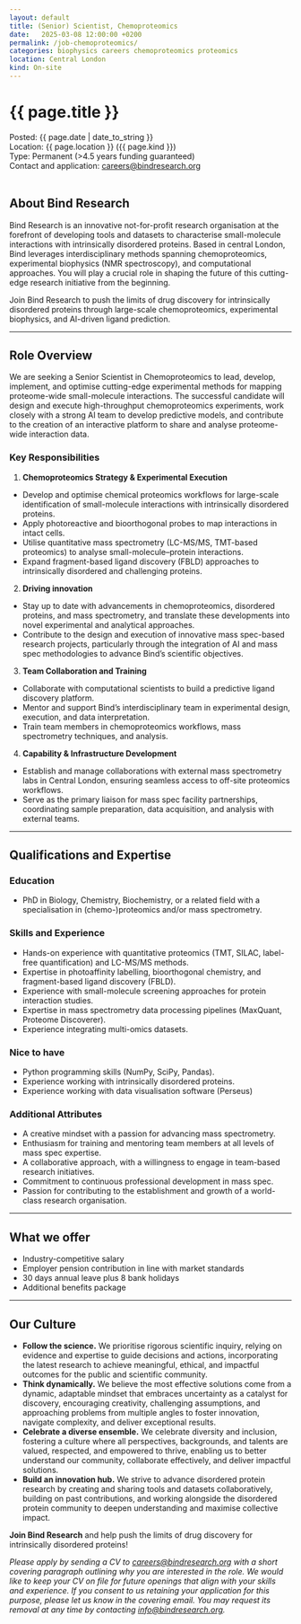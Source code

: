 ```yaml
---
layout: default
title: (Senior) Scientist, Chemoproteomics
date:   2025-03-08 12:00:00 +0200
permalink: /job-chemoproteomics/
categories: biophysics careers chemoproteomics proteomics
location: Central London
kind: On-site
---
```


<h1 style="text-align: left;">{{ page.title }}</h1>
<div class="job-meta">Posted: {{ page.date | date_to_string }}</div>
<div class="job-meta">Location: {{ page.location }} ({{ page.kind }})</div>
<div class="job-meta">Type: Permanent (>4.5 years funding guaranteed)</div>
<div class="job-meta">Contact and application: <a href="mailto:careers@bindresearch.org">careers@bindresearch.org</a></div>
<br />

## About Bind Research
Bind Research is an innovative not-for-profit research organisation at the forefront of developing tools and datasets to characterise small-molecule interactions with intrinsically disordered proteins. Based in central London, Bind leverages interdisciplinary methods spanning chemoproteomics, experimental biophysics (NMR spectroscopy), and computational approaches. You will play a crucial role in shaping the future of this cutting-edge research initiative from the beginning. 

Join Bind Research to push the limits of drug discovery for intrinsically disordered proteins through large-scale chemoproteomics, experimental biophysics, and AI-driven ligand prediction. 

---

## Role Overview
We are seeking a Senior Scientist in Chemoproteomics to lead, develop, implement, and optimise cutting-edge experimental methods for mapping proteome-wide small-molecule interactions. The successful candidate will design and execute high-throughput chemoproteomics experiments, work closely with a strong AI team to develop predictive models, and contribute to the creation of an interactive platform to share and analyse proteome-wide interaction data. 

### Key Responsibilities
1. **Chemoproteomics Strategy & Experimental Execution**
- Develop and optimise chemical proteomics workflows for large-scale identification of small-molecule interactions with intrinsically disordered proteins. 
- Apply photoreactive and bioorthogonal probes to map interactions in intact cells. 
- Utilise quantitative mass spectrometry (LC-MS/MS, TMT-based proteomics) to analyse small-molecule–protein interactions. 
- Expand fragment-based ligand discovery (FBLD) approaches to intrinsically disordered and challenging proteins. 
2. **Driving innovation**
- Stay up to date with advancements in chemoproteomics, disordered proteins, and mass spectrometry, and translate these developments into novel experimental and analytical approaches. 
- Contribute to the design and execution of innovative mass spec-based research projects, particularly through the integration of AI and mass spec methodologies to advance Bind’s scientific objectives. 
3. **Team Collaboration and Training**
- Collaborate with computational scientists to build a predictive ligand discovery platform. 
- Mentor and support Bind’s interdisciplinary team in experimental design, execution, and data interpretation. 
- Train team members in chemoproteomics workflows, mass spectrometry techniques, and analysis. 
4. **Capability & Infrastructure Development**
- Establish and manage collaborations with external mass spectrometry labs in Central London, ensuring seamless access to off-site proteomics workflows. 
- Serve as the primary liaison for mass spec facility partnerships, coordinating sample preparation, data acquisition, and analysis with external teams. 

---

## Qualifications and Expertise
### Education 
- PhD in Biology, Chemistry, Biochemistry, or a related field with a specialisation in (chemo-)proteomics and/or mass spectrometry. 

### Skills and Experience 
- Hands-on experience with quantitative proteomics (TMT, SILAC, label-free quantification) and LC-MS/MS methods. 
- Expertise in photoaffinity labelling, bioorthogonal chemistry, and fragment-based ligand discovery (FBLD). 
- Experience with small-molecule screening approaches for protein interaction studies. 
- Expertise in mass spectrometry data processing pipelines (MaxQuant, Proteome Discoverer). 
- Experience integrating multi-omics datasets. 

### Nice to have 
- Python programming skills (NumPy, SciPy, Pandas). 
- Experience working with intrinsically disordered proteins. 
- Experience working with data visualisation software (Perseus) 

### Additional Attributes 
- A creative mindset with a passion for advancing mass spectrometry. 
- Enthusiasm for training and mentoring team members at all levels of mass spec expertise. 
- A collaborative approach, with a willingness to engage in team-based research initiatives. 
- Commitment to continuous professional development in mass spec. 
- Passion for contributing to the establishment and growth of a world-class research organisation. 

---

## What we offer
- ⁠Industry-competitive salary
- ⁠Employer pension contribution in line with market standards
- ⁠30 days annual leave plus 8 bank holidays
- ⁠Additional benefits package

---

## Our Culture
- **Follow the science.** We prioritise rigorous scientific inquiry, relying on evidence and expertise to guide decisions and actions, incorporating the latest research to achieve meaningful, ethical, and impactful outcomes for the public and scientific community.
- **Think dynamically.** We believe the most effective solutions come from a dynamic, adaptable mindset that embraces uncertainty as a catalyst for discovery, encouraging creativity, challenging assumptions, and approaching problems from multiple angles to foster innovation, navigate complexity, and deliver exceptional results.
- **Celebrate a diverse ensemble.** We celebrate diversity and inclusion, fostering a culture where all perspectives, backgrounds, and talents are valued, respected, and empowered to thrive, enabling us to better understand our community, collaborate effectively, and deliver impactful solutions.
- **Build an innovation hub.** We strive to advance disordered protein research by creating and sharing tools and datasets collaboratively, building on past contributions, and working alongside the disordered protein community to deepen understanding and maximise collective impact.

**Join Bind Research** and help push the limits of drug discovery for intrinsically disordered proteins!

*Please apply by sending a CV to <a href="mailto:careers@bindresearch.org">careers@bindresearch.org</a> with a short covering paragraph outlining why you are interested in the role. We would like to keep your CV on file for future openings that align with your skills and experience. If you consent to us retaining your application for this purpose, please let us know in the covering email. You may request its removal at any time by contacting <a href="mailto:info@bindresearch.org">info@bindresearch.org</a>.*
